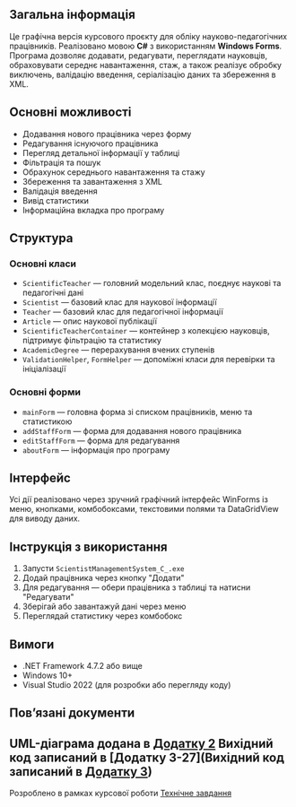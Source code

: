 
## Загальна інформація

Це графічна версія курсового проєкту для обліку науково-педагогічних працівників. Реалізовано мовою **C#** з використанням **Windows Forms**. Програма дозволяє додавати, редагувати, переглядати науковців, обраховувати середнє навантаження, стаж, а також реалізує обробку виключень, валідацію введення, серіалізацію даних та збереження в XML.

## Основні можливості
- Додавання нового працівника через форму
- Редагування існуючого працівника
- Перегляд детальної інформації у таблиці
- Фільтрація та пошук
- Обрахунок середнього навантаження та стажу
- Збереження та завантаження з XML
- Валідація введення
- Вивід статистики
- Інформаційна вкладка про програму

## Структура

### Основні класи

- `ScientificTeacher` — головний модельний клас, поєднує наукові та педагогічні дані
- `Scientist` — базовий клас для наукової інформації
- `Teacher` — базовий клас для педагогічної інформації
- `Article` — опис наукової публікації
- `ScientificTeacherContainer` — контейнер з колекцією науковців, підтримує фільтрацію та статистику
- `AcademicDegree` — перерахування вчених ступенів
- `ValidationHelper`, `FormHelper` — допоміжні класи для перевірки та ініціалізації

### Основні форми

- `mainForm` — головна форма зі списком працівників, меню та статистикою
- `addStaffForm` — форма для додавання нового працівника
- `editStaffForm` — форма для редагування
- `aboutForm` — інформація про програму

## Інтерфейс

Усі дії реалізовано через зручний графічний інтерфейс WinForms із меню, кнопками, комбобоксами, текстовими полями та DataGridView для виводу даних.

## Інструкція з використання

1. Запусти `ScientistManagementSystem_C_.exe`
2. Додай працівника через кнопку "Додати"
3. Для редагування — обери працівника з таблиці та натисни "Редагувати"
4. Зберігай або завантажуй дані через меню
5. Переглядай статистику через комбобокс

## Вимоги

- .NET Framework 4.7.2 або вище
- Windows 10+
- Visual Studio 2022 (для розробки або перегляду коду)

## Пов’язані документи

UML-діаграма додана в [Додатку 2](https://drive.google.com/file/d/1dFEwmGiKhToCMxhO6o8F1pwcubKhzVdt/view?usp=drive_link)
Вихідний код записаний в [Додатку 3-27](Вихідний код записаний в [Додатку 3](./src/main.cpp))
---

Розроблено в рамках курсової роботи [Технічне завдання](https://docs.google.com/document/d/1jyeA8Fzg7uDy3Ude4M6PUQb08Sw1dalJ/edit?usp=drive_link&ouid=113111089409960470576&rtpof=true&sd=true)
